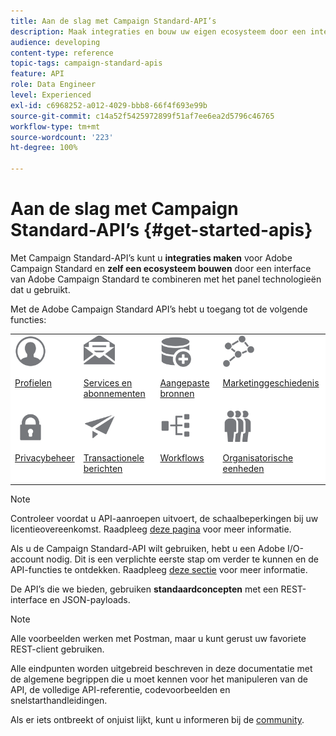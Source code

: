 ```yaml
---
title: Aan de slag met Campaign Standard-API’s
description: Maak integraties en bouw uw eigen ecosysteem door een interface tussen Campaign en een reeks technologieën tot stand te brengen.
audience: developing
content-type: reference
topic-tags: campaign-standard-apis
feature: API
role: Data Engineer
level: Experienced
exl-id: c6968252-a012-4029-bbb8-66f4f693e99b
source-git-commit: c14a52f5425972899f51af7ee6ea2d5796c46765
workflow-type: tm+mt
source-wordcount: '223'
ht-degree: 100%

---
```


# Aan de slag met Campaign Standard-API’s {#get-started-apis}

Met Campaign Standard-API’s kunt u **integraties maken** voor Adobe Campaign Standard en **zelf een ecosysteem bouwen** door een interface van Adobe Campaign Standard te combineren met het panel technologieën dat u gebruikt.

Met de Adobe Campaign Standard API’s hebt u toegang tot de volgende functies:

<table style="table-layout:fixed; margin-top: 0px; margin-bottom: 0px;">
<tbody><tr style="border: 0;background-color: #FFFFFF;">
<td valign="top"><a href="../../api/using/retrieving-profiles.md"><img width="50px" alt="voorwaarden" src="assets/icon_profile.svg"/></a><p><a href="../../api/using/retrieving-profiles.md">Profielen</a></p></td>
<td valign="top"><a href="../../api/using/creating-a-service.md"><img width="50px" alt="voorwaarden" src="assets/icon_services.svg"/></a><p><a href="../../api/using/creating-a-service.md">Services en abonnementen</a></p></td>
<td valign="top"><a href="../../api/using/interacting-with-custom-resources.md"><img width="50px" alt="voorwaarden" src="assets/icon_customresources.svg"/></a><p><a href="../../api/using/interacting-with-custom-resources.md">Aangepaste bronnen</a></p></td>
<td valign="top"><a href="../../api/using/interacting-with-marketing-history.md"><img width="50px" alt="voorwaarden" src="assets/icon_marketinghistory.svg"/></a><p><a href="../../api/using/interacting-with-marketing-history.md">Marketinggeschiedenis</a></p></td>
</tr>
<tr style="border: 0;background-color: #FFFFFF;">
<td valign="top"><a href="../../api/using/creating-a-privacy-request.md"><img width="50px" alt="voorwaarden" src="assets/icon_privacy.svg"/></a><p><a href="../../api/using/creating-a-privacy-request.md">Privacybeheer</a></p></td>
<td valign="top"><a href="../../api/using/managing-transactional-messages.md"><img width="50px" alt="voorwaarden" src="assets/icon_transactionalmessage.svg"/></a><p><a href="../../api/using/managing-transactional-messages.md">Transactionele berichten</a></p></td>
<td valign="top"><a href="../../api/using/controlling-a-workflow.md"><img width="50px" alt="voorwaarden" src="assets/icon_workflows.svg"/></a><p><a href="../../api/using/controlling-a-workflow.md">Workflows</a></p></td>
<td valign="top"><a href="../../api/using/retrieving-an-organizational-unit.md"><img width="50px" alt="voorwaarden" src="assets/icon_units.svg"/></a><p><a href="../../api/using/retrieving-an-organizational-unit.md">Organisatorische eenheden</a></p></td>
</tr></tbody></table>

>[!NOTE]
>
>Controleer voordat u API-aanroepen uitvoert, de schaalbeperkingen bij uw licentieovereenkomst. Raadpleeg [deze pagina](https://helpx.adobe.com/nl/legal/product-descriptions/campaign-standard.html#ITInfrastructureResourcesbyActiveProfilesTiers) voor meer informatie.

Als u de Campaign Standard-API wilt gebruiken, hebt u een Adobe I/O-account nodig. Dit is een verplichte eerste stap om verder te kunnen en de API-functies te ontdekken.
Raadpleeg [deze sectie](../../api/using/setting-up-api-access.md) voor meer informatie.

De API’s die we bieden, gebruiken **standaardconcepten** met een REST-interface en JSON-payloads.

>[!NOTE]
>
>Alle voorbeelden werken met Postman, maar u kunt gerust uw favoriete REST-client gebruiken.

Alle eindpunten worden uitgebreid beschreven in deze documentatie met de algemene begrippen die u moet kennen voor het manipuleren van de API, de volledige API-referentie, codevoorbeelden en snelstarthandleidingen.

Als er iets ontbreekt of onjuist lijkt, kunt u informeren bij de [community](https://experienceleaguecommunities.adobe.com/t5/adobe-campaign-standard/ct-p/adobe-campaign-standard-community).
